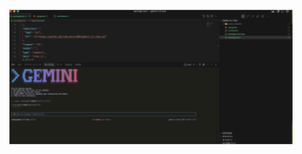 
![Uploading スクリーンショット 2025-07-01 17.55.02.png…](https://github.com/code-polaris044/gemini-cli-test/blob/main/img.png)
